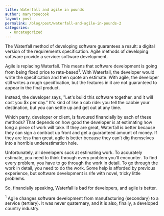 ```yaml
---
title: Waterfall and agile in pounds
author: maryrosecook
layout: post
permalink: /blog/post/waterfall-and-agile-in-pounds-2
categories:
  - Uncategorized
---
```

The Waterfall method of developing software guarantees a result: a digital version of the requirements specification. Agile methods of developing software provide a service: software development.

Agile is replacing Waterfall. This means that software development is going from being fixed price to rate-based<sup>1</sup>. With Waterfall, the developer would write the specification and then quote an estimate. With agile, the developer still writes a rough specification, but the features in it are not guaranteed to appear in the final product.

Instead, the developer says, "Let's build this software together, and it will cost you $x per day." It's kind of like a cab ride: you tell the cabbie your destination, but you can settle up and get out at any time.

Which party, developer or client, is favoured financially by each of these methods? That depends on how good the developer is at estimating how long a piece of work will take. If they are great, Waterfall is better because they can sign a contract up front and get a guaranteed amount of money. If they are less than great, agile is better because they can't dig themselves into a horrible underestimation hole.

Unfortunately, all developers suck at estimating work. To accurately estimate, you need to think through every problem you'll encounter. To find every problem, you have to go through the work in detail. To go through the work in detail, you need to do the work. Some help is afforded by previous experience, but software development is rife with novel, tricky little problems.

So, financially speaking, Waterfall is bad for developers, and agile is better.

<sup>1</sup> Agile changes software development from manufacturing (secondary) to a service (tertiary). It was never quaternary, and it is also, finally, a developed country industry.
